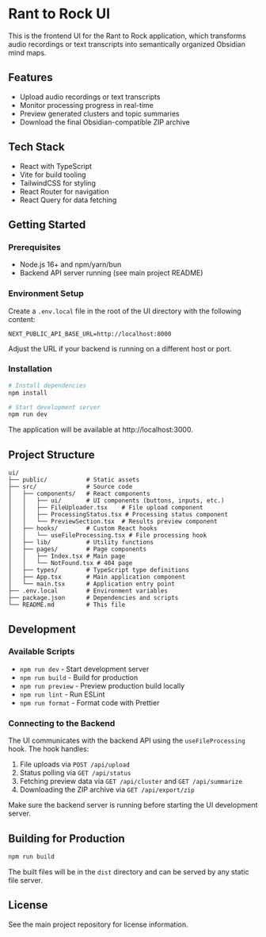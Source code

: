 # Rant to Rock UI

This is the frontend UI for the Rant to Rock application, which transforms audio recordings or text transcripts into semantically organized Obsidian mind maps.

## Features

- Upload audio recordings or text transcripts
- Monitor processing progress in real-time
- Preview generated clusters and topic summaries
- Download the final Obsidian-compatible ZIP archive

## Tech Stack

- React with TypeScript
- Vite for build tooling
- TailwindCSS for styling
- React Router for navigation
- React Query for data fetching

## Getting Started

### Prerequisites

- Node.js 16+ and npm/yarn/bun
- Backend API server running (see main project README)

### Environment Setup

Create a `.env.local` file in the root of the UI directory with the following content:

```
NEXT_PUBLIC_API_BASE_URL=http://localhost:8000
```

Adjust the URL if your backend is running on a different host or port.

### Installation

```bash
# Install dependencies
npm install

# Start development server
npm run dev
```

The application will be available at http://localhost:3000.

## Project Structure

```
ui/
├── public/           # Static assets
├── src/              # Source code
│   ├── components/   # React components
│   │   ├── ui/       # UI components (buttons, inputs, etc.)
│   │   ├── FileUploader.tsx    # File upload component
│   │   ├── ProcessingStatus.tsx # Processing status component
│   │   └── PreviewSection.tsx  # Results preview component
│   ├── hooks/        # Custom React hooks
│   │   └── useFileProcessing.tsx # File processing hook
│   ├── lib/          # Utility functions
│   ├── pages/        # Page components
│   │   ├── Index.tsx # Main page
│   │   └── NotFound.tsx # 404 page
│   ├── types/        # TypeScript type definitions
│   ├── App.tsx       # Main application component
│   └── main.tsx      # Application entry point
├── .env.local        # Environment variables
├── package.json      # Dependencies and scripts
└── README.md         # This file
```

## Development

### Available Scripts

- `npm run dev` - Start development server
- `npm run build` - Build for production
- `npm run preview` - Preview production build locally
- `npm run lint` - Run ESLint
- `npm run format` - Format code with Prettier

### Connecting to the Backend

The UI communicates with the backend API using the `useFileProcessing` hook. The hook handles:

1. File uploads via `POST /api/upload`
2. Status polling via `GET /api/status`
3. Fetching preview data via `GET /api/cluster` and `GET /api/summarize`
4. Downloading the ZIP archive via `GET /api/export/zip`

Make sure the backend server is running before starting the UI development server.

## Building for Production

```bash
npm run build
```

The built files will be in the `dist` directory and can be served by any static file server.

## License

See the main project repository for license information.
